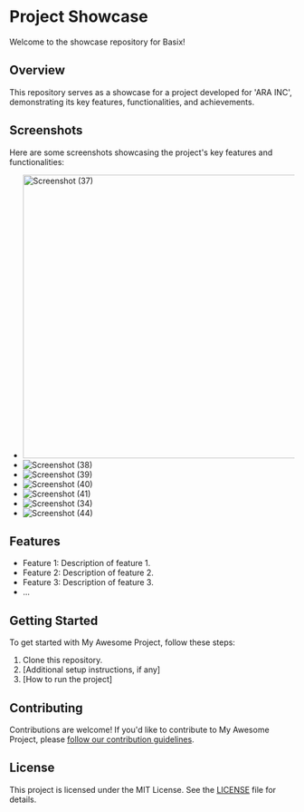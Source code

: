 # Project Showcase

Welcome to the showcase repository for Basix!

## Overview

This repository serves as a showcase for a project developed for 'ARA INC', demonstrating its key features, functionalities, and achievements.

## Screenshots

Here are some screenshots showcasing the project's key features and functionalities:

- <img src="https://github.com/smwithgithub/basix-showcase-overview/assets/126904136/3dbad747-cfe4-4dfc-9187-ccc5d533a548" alt="Screenshot (37)" width="500" height="500">
- ![Screenshot (38)](https://github.com/smwithgithub/basix-showcase-overview/assets/126904136/6ac81702-c408-46f5-ad2d-81cce3116642)
- ![Screenshot (39)](https://github.com/smwithgithub/basix-showcase-overview/assets/126904136/2f183be7-6488-43f3-a0d4-f7504436edd9)
- ![Screenshot (40)](https://github.com/smwithgithub/basix-showcase-overview/assets/126904136/edc62799-a55e-4dbc-a902-c21b5b4b273b)
- ![Screenshot (41)](https://github.com/smwithgithub/basix-showcase-overview/assets/126904136/44c80aa1-2d3a-4dbe-ac04-57c631e7f406)
- ![Screenshot (34)](https://github.com/smwithgithub/basix-showcase-overview/assets/126904136/84b65321-11b9-4a86-a317-e7c7342f44c3)
- ![Screenshot (44)](https://github.com/smwithgithub/basix-showcase-overview/assets/126904136/ec609e01-a4b5-4dc4-ac70-fd97078861e4)

## Features

- Feature 1: Description of feature 1.
- Feature 2: Description of feature 2.
- Feature 3: Description of feature 3.
- ...

## Getting Started

To get started with My Awesome Project, follow these steps:

1. Clone this repository.
2. [Additional setup instructions, if any]
3. [How to run the project]

## Contributing

Contributions are welcome! If you'd like to contribute to My Awesome Project, please [follow our contribution guidelines](CONTRIBUTING.md).

## License

This project is licensed under the MIT License. See the [LICENSE](LICENSE) file for details.
